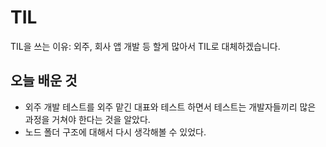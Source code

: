 # TIL
TIL을 쓰는 이유: 외주, 회사 앱 개발 등 할게 많아서 TIL로 대체하겠습니다.

## 오늘 배운 것
 - 외주 개발 테스트를 외주 맡긴 대표와 테스트 하면서 테스트는 개발자들끼리 많은 과정을 거쳐야 한다는 것을 알았다. 
 - 노드 폴더 구조에 대해서 다시 생각해볼 수 있었다.
